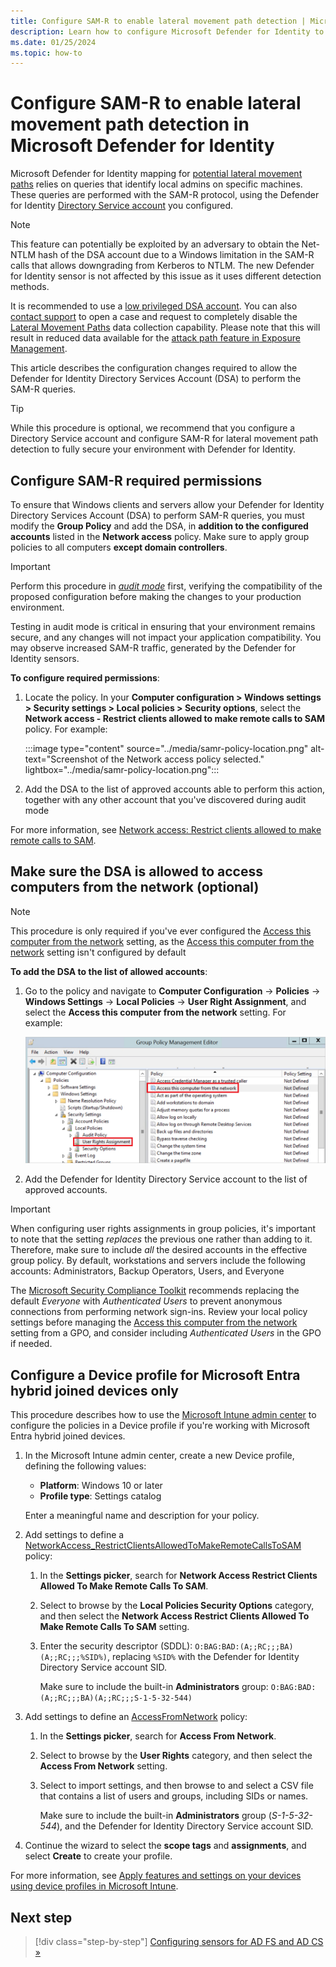 ```yaml
---
title: Configure SAM-R to enable lateral movement path detection | Microsoft Defender for Identity 
description: Learn how to configure Microsoft Defender for Identity to make remote calls to SAM-R.
ms.date: 01/25/2024
ms.topic: how-to
---
```


# Configure SAM-R to enable lateral movement path detection in Microsoft Defender for Identity

Microsoft Defender for Identity mapping for [potential lateral movement paths](/defender-for-identity/understand-lateral-movement-paths) relies on queries that identify local admins on specific machines. These queries are performed with the SAM-R protocol, using the Defender for Identity [Directory Service account](directory-service-accounts.md) you configured.

> [!NOTE]
> This feature can potentially be exploited by an adversary to obtain the Net-NTLM hash of the DSA account due to a Windows limitation in the SAM-R calls that allows downgrading from Kerberos to NTLM.
> The new Defender for Identity sensor is not affected by this issue as it uses different detection methods.
> 
> It is recommended to use a [low privileged DSA account](directory-service-accounts.md#grant-required-dsa-permissions). You can also [contact support](support.md) to open a case and request to completely disable the [Lateral Movement Paths](../security-assessment-riskiest-lmp.md) data collection capability.
> Please note that this will result in reduced data available for the [attack path feature in Exposure Management](/security-exposure-management/review-attack-paths).

This article describes the configuration changes required to allow the Defender for Identity Directory Services Account (DSA) to perform the SAM-R queries.

> [!TIP]
> While this procedure is optional, we recommend that you configure a Directory Service account and configure SAM-R for lateral movement path detection to fully secure your environment with Defender for Identity.
>

## Configure SAM-R required permissions

To ensure that Windows clients and servers allow your Defender for Identity Directory Services Account (DSA) to perform SAM-R queries, you must modify the **Group Policy** and add the DSA, in **addition to the configured accounts** listed in the **Network access** policy. Make sure to apply group policies to all computers **except domain controllers**.

> [!IMPORTANT]
> Perform this procedure in [*audit mode*](/windows/security/threat-protection/security-policy-settings/network-access-restrict-clients-allowed-to-make-remote-sam-calls#audit-only-mode) first, verifying the compatibility of the proposed configuration before making the changes to your production environment.
>
> Testing in audit mode is critical in ensuring that your environment remains secure, and any changes will not impact your application compatibility. You may observe increased SAM-R traffic, generated by the Defender for Identity sensors.
>

**To configure required permissions**:

1. Locate the policy. In your **Computer configuration > Windows settings > Security settings > Local policies > Security options**, select the **Network access - Restrict clients allowed to make remote calls to SAM** policy. For example:

    :::image type="content" source="../media/samr-policy-location.png" alt-text="Screenshot of the Network access policy selected." lightbox="../media/samr-policy-location.png":::

1. Add the DSA to the list of approved accounts able to perform this action, together with any other account that you've discovered during audit mode

For more information, see [Network access: Restrict clients allowed to make remote calls to SAM](/windows/security/threat-protection/security-policy-settings/network-access-restrict-clients-allowed-to-make-remote-sam-calls).

## Make sure the DSA is allowed to access computers from the network (optional)

>[!NOTE]
> This procedure is only required if you've ever configured the [Access this computer from the network](/windows/security/threat-protection/security-policy-settings/access-this-computer-from-the-network) setting, as the [Access this computer from the network](/windows/security/threat-protection/security-policy-settings/access-this-computer-from-the-network) setting isn't configured by default

**To add the DSA to the list of allowed accounts**:

1. Go to the policy and navigate to **Computer Configuration** -> **Policies** -> **Windows Settings** -> **Local Policies** -> **User Right Assignment**, and select the **Access this computer from the network** setting. For example:

    ![Screenshot of the Group Policy Management Editor.](../media/access-computer-from-network.png)

1. Add the Defender for Identity Directory Service account to the list of approved accounts.

> [!IMPORTANT]
> When configuring user rights assignments in group policies, it's important to note that the setting *replaces* the previous one rather than adding to it. Therefore, make sure to include *all* the desired accounts in the effective group policy. By default, workstations and servers include the following accounts: Administrators, Backup Operators, Users, and Everyone
>
> The [Microsoft Security Compliance Toolkit](https://www.microsoft.com/download/details.aspx?id=55319) recommends replacing the default *Everyone* with *Authenticated Users* to prevent anonymous connections from performing network sign-ins. Review your local policy settings before managing the [Access this computer from the network](/windows/security/threat-protection/security-policy-settings/access-this-computer-from-the-network) setting from a GPO, and consider including *Authenticated Users* in the GPO if needed.

## Configure a Device profile for Microsoft Entra hybrid joined devices only

This procedure describes how to use the [Microsoft Intune admin center](https://intune.microsoft.com/) to configure the policies in a Device profile if you're working with Microsoft Entra hybrid joined devices.

1. In the Microsoft Intune admin center, create a new Device profile, defining the following values:

    - **Platform**: Windows 10 or later
    - **Profile type**: Settings catalog

    Enter a meaningful name and description for your policy.

1. Add settings to define a [NetworkAccess_RestrictClientsAllowedToMakeRemoteCallsToSAM](/windows/client-management/mdm/policy-csp-LocalPoliciesSecurityOptions#networkaccess_restrictclientsallowedtomakeremotecallstosam) policy:

    1. In the **Settings picker**, search for **Network Access Restrict Clients Allowed To Make Remote Calls To SAM**. 
    
     1. Select to browse by the **Local Policies Security Options** category, and then select the **Network Access Restrict Clients Allowed To Make Remote Calls To SAM** setting.

    1. Enter the security descriptor (SDDL): `O:BAG:BAD:(A;;RC;;;BA)(A;;RC;;;%SID%)`, replacing `%SID%` with the Defender for Identity Directory Service account SID.
    
        Make sure to include the built-in **Administrators** group: `O:BAG:BAD:(A;;RC;;;BA)(A;;RC;;;S-1-5-32-544)`

1. Add settings to define an [AccessFromNetwork](/windows/client-management/mdm/policy-csp-UserRights#accessfromnetwork) policy:

    1. In the **Settings picker**, search for **Access From Network**.
    
    1. Select to browse by the **User Rights** category, and then select the **Access From Network** setting.

    1. Select to import settings, and then browse to and select a CSV file that contains a list of users and groups, including SIDs or names. 
    
        Make sure to include the built-in **Administrators** group (*S-1-5-32-544*), and the Defender for Identity Directory Service account SID.

1. Continue the wizard to select the **scope tags** and **assignments**, and select **Create** to create your profile.

For more information, see [Apply features and settings on your devices using device profiles in Microsoft Intune](/mem/intune/configuration/device-profiles).

## Next step

> [!div class="step-by-step"]
> [Configuring sensors for AD FS and AD CS »](active-directory-federation-services.md)
